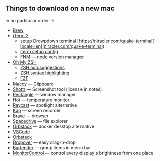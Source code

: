 ## Things to download on a new mac

In no particular order →

- [Brew](https://brew.sh/)
- [iTerm 2](https://iterm2.com/downloads.html)
  - setup Drowpdown terminal [https://niracler.com/quake-terminal?locale=en](niracler.com/quake-terminal)
  - [iterm setup config](https://drive.google.com/file/d/1y5nh9KKzvKlv5qN-GKO_qbIY9FRAXXx7/view?usp=sharing)
  - [FNM](https://github.com/Schniz/fnm) — node version manager
- [Oh My ZSH](https://ohmyz.sh/#install)
  - [ZSH autosuggestions](https://github.com/zsh-users/zsh-autosuggestions/blob/master/INSTALL.md#oh-my-zsh)
  - [ZSH syntax highlighting](https://github.com/zsh-users/zsh-syntax-highlighting/blob/master/INSTALL.md#oh-my-zsh)
  - [FZF](https://github.com/unixorn/fzf-zsh-plugin?tab=readme-ov-file#oh-my-zsh)
- [Maccy](https://maccy.app/) — Clipboard
- [Shottr](https://shottr.cc/) — Screenshot tool (license in notes)
- [Rectangle](https://rectangleapp.com/) — window manager
- [Hot](https://github.com/macmade/Hot/tree/1.9.1) — temperature monitor
- [Raycast](https://www.raycast.com/) — spotlight alternative
- [Kap](https://getkap.co/) — screen recorder
- [Brave](https://brave.com/en-in/) — browser
- [Spacedrive](https://www.spacedrive.com/) — file explorer
- [Orbstack](https://orbstack.dev/) — docker desktop alternative
- [VSCode](https://code.visualstudio.com/download)
- [Orbstack](https://orbstack.dev/download)
- [Dropover](https://dropoverapp.com/) — easy drag-n-drop
- [Bartender](https://www.macbartender.com/) — group items in menu bar
- [MonitorControl](https://github.com/MonitorControl/MonitorControl/releases)  — control every display's brightness from one place
